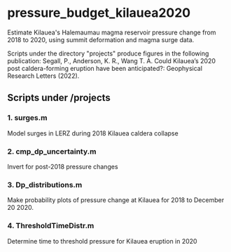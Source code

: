 # pressure_budget_kilauea2020
Estimate Kilauea's Halemaumau magma reservoir pressure change from 2018 to 2020, using summit deformation and magma surge data.

Scripts under the directory "projects" produce figures in the following publication:
Segall, P., Anderson, K. R., Wang T. A. Could Kilauea’s 2020 post caldera-forming eruption have been anticipated?: Geophysical Research Letters (2022).

## Scripts under /projects
### 1. surges.m
Model surges in LERZ during 2018 Kilauea caldera collapse

### 2. cmp_dp_uncertainty.m
Invert for post-2018 pressure changes

### 3. Dp_distributions.m
Make probability plots of pressure change at Kilauea for 2018 to December 20 2020.

### 4. ThresholdTimeDistr.m
Determine time to threshold pressure for Kilauea eruption in 2020
